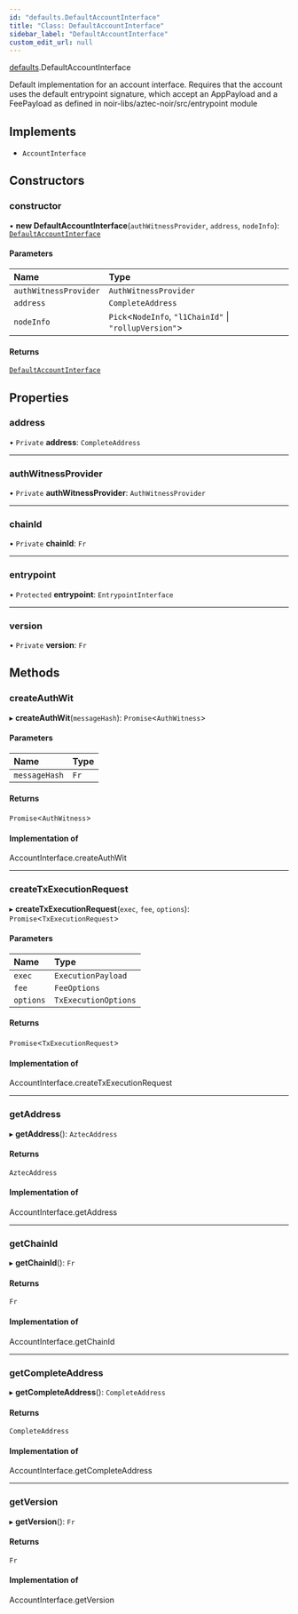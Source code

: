 ```yaml
---
id: "defaults.DefaultAccountInterface"
title: "Class: DefaultAccountInterface"
sidebar_label: "DefaultAccountInterface"
custom_edit_url: null
---
```


[defaults](../modules/defaults.md).DefaultAccountInterface

Default implementation for an account interface. Requires that the account uses the default
entrypoint signature, which accept an AppPayload and a FeePayload as defined in noir-libs/aztec-noir/src/entrypoint module

## Implements

- `AccountInterface`

## Constructors

### constructor

• **new DefaultAccountInterface**(`authWitnessProvider`, `address`, `nodeInfo`): [`DefaultAccountInterface`](defaults.DefaultAccountInterface.md)

#### Parameters

| Name | Type |
| :------ | :------ |
| `authWitnessProvider` | `AuthWitnessProvider` |
| `address` | `CompleteAddress` |
| `nodeInfo` | `Pick`\<`NodeInfo`, ``"l1ChainId"`` \| ``"rollupVersion"``\> |

#### Returns

[`DefaultAccountInterface`](defaults.DefaultAccountInterface.md)

## Properties

### address

• `Private` **address**: `CompleteAddress`

___

### authWitnessProvider

• `Private` **authWitnessProvider**: `AuthWitnessProvider`

___

### chainId

• `Private` **chainId**: `Fr`

___

### entrypoint

• `Protected` **entrypoint**: `EntrypointInterface`

___

### version

• `Private` **version**: `Fr`

## Methods

### createAuthWit

▸ **createAuthWit**(`messageHash`): `Promise`\<`AuthWitness`\>

#### Parameters

| Name | Type |
| :------ | :------ |
| `messageHash` | `Fr` |

#### Returns

`Promise`\<`AuthWitness`\>

#### Implementation of

AccountInterface.createAuthWit

___

### createTxExecutionRequest

▸ **createTxExecutionRequest**(`exec`, `fee`, `options`): `Promise`\<`TxExecutionRequest`\>

#### Parameters

| Name | Type |
| :------ | :------ |
| `exec` | `ExecutionPayload` |
| `fee` | `FeeOptions` |
| `options` | `TxExecutionOptions` |

#### Returns

`Promise`\<`TxExecutionRequest`\>

#### Implementation of

AccountInterface.createTxExecutionRequest

___

### getAddress

▸ **getAddress**(): `AztecAddress`

#### Returns

`AztecAddress`

#### Implementation of

AccountInterface.getAddress

___

### getChainId

▸ **getChainId**(): `Fr`

#### Returns

`Fr`

#### Implementation of

AccountInterface.getChainId

___

### getCompleteAddress

▸ **getCompleteAddress**(): `CompleteAddress`

#### Returns

`CompleteAddress`

#### Implementation of

AccountInterface.getCompleteAddress

___

### getVersion

▸ **getVersion**(): `Fr`

#### Returns

`Fr`

#### Implementation of

AccountInterface.getVersion
